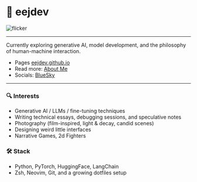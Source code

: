 # 👤 eejdev

![flicker](https://media3.giphy.com/media/v1.Y2lkPTc5MGI3NjExZDg2NzFxaGo5OWR1d3Rud25qeXI4enRwOTlidDFwNHVocmUwMXpsbCZlcD12MV9pbnRlcm5hbF9naWZfYnlfaWQmY3Q9Zw/PZrjGkr334fXa/giphy.gif) 

---

Currently exploring generative AI, model development, and the philosophy of human-machine interaction.  

- Pages [eejdev.github.io](https://eejdev.github.io)
- Read more: [About Me](https://eejdev.github.io/about)
- Socials: [BlueSky](https://bsky.app/profile/eejdev.bsky.social)

---

### 🔍 Interests

- Generative AI / LLMs / fine-tuning techniques
- Writing technical essays, debugging sessions, and speculative notes
- Photography (film-inspired, light & decay, candid scenes)
- Designing weird little interfaces
- Narrative Games, 2d Fighters

### 🛠️ Stack 

- Python, PyTorch, HuggingFace, LangChain
- Zsh, Neovim, Git, and a growing dotfiles setup




